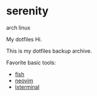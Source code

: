 # serenity

arch linux 


My dotfiles
Hi.

This is my dotfiles backup archive.

Favorite basic tools:

  - [fish](fishshell.com)
  - [neovim](https://neovim.io)
  - [lxterminal](https://github.com/lxde/lxterminal)
